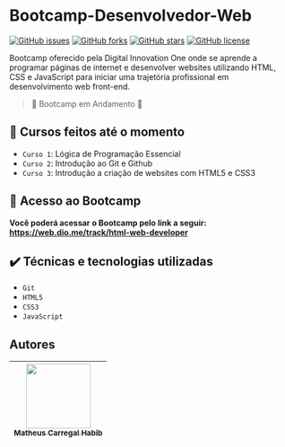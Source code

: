 # Bootcamp-Desenvolvedor-Web
 
[![GitHub issues](https://img.shields.io/github/issues/Math247/Bootcamp-Desenvolvedor-Web)](https://github.com/Math247/Bootcamp-Desenvolvedor-Web/issues)
[![GitHub forks](https://img.shields.io/github/forks/Math247/Bootcamp-Desenvolvedor-Web)](https://github.com/Math247/Bootcamp-Desenvolvedor-Web/network)
[![GitHub stars](https://img.shields.io/github/stars/Math247/Bootcamp-Desenvolvedor-Web)](https://github.com/Math247/Bootcamp-Desenvolvedor-Web/stargazers)
[![GitHub license](https://img.shields.io/github/license/Math247/Bootcamp-Desenvolvedor-Web)](https://github.com/Math247/Bootcamp-Desenvolvedor-Web)

Bootcamp oferecido pela Digital Innovation One onde se aprende a programar páginas de internet e desenvolver websites utilizando HTML, CSS e JavaScript para iniciar uma trajetória profissional em desenvolvimento web front-end.

> :construction: Bootcamp em Andamento :construction:

## :hammer: Cursos feitos até o momento

- `Curso 1`: Lógica de Programação Essencial
- `Curso 2`: Introdução ao Git e Github
- `Curso 3`: Introdução a criação de websites com HTML5 e CSS3

## 📁 Acesso ao Bootcamp

**Você poderá acessar o Bootcamp pelo link a seguir: https://web.dio.me/track/html-web-developer**

## ✔️ Técnicas e tecnologias utilizadas

- ``Git``
- ``HTML5``
- ``CSS3``
- ``JavaScript``

## Autores

| [<img src="https://avatars.githubusercontent.com/u/50381305?v=4" width=115><br><sub>Matheus Carregal Habib</sub>](https://github.com/Math247) |
| :---: |
